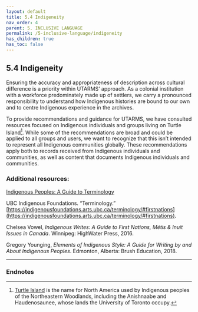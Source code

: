 ```yaml
---
layout: default
title: 5.4 Indigeneity
nav_order: 4
parent: 5. INCLUSIVE LANGUAGE
permalink: /5-inclusive-language/indigeneity
has_children: true
has_toc: false
---
```


## 5.4 Indigeneity

Ensuring the accuracy and appropriateness of description across cultural difference is a priority within UTARMS’ approach. As a colonial institution with a workforce predominately made up of settlers, we carry a pronounced responsibility to understand how Indigenous histories are bound to our own and to centre Indigenous experience in the archives.

To provide recommendations and guidance for UTARMS, we have consulted resources focused on Indigenous individuals and groups living on Turtle Island[^28]. While some of the recommendations are broad and could be applied to all groups and users, we want to recognize that this isn’t intended to represent all Indigenous communities globally. These recommendations apply both to records received from Indigenous individuals and communities, as well as content that documents Indigenous individuals and communities.

### Additional resources:

[Indigenous Peoples: A Guide to Terminology](https://www.ictinc.ca/indigenous-peoples-a-guide-to-terminology) 

UBC Indigenous Foundations. “Terminology.” [https://indigenousfoundations.arts.ubc.ca/terminology/#firstnations](https://indigenousfoundations.arts.ubc.ca/terminology/#firstnations).

Chelsea Vowel, *Indigenous Writes: A Guide to First Nations, Métis & Inuit Issues in Canada*. Winnipeg: HighWater Press, 2016.

Gregory Younging, *Elements of Indigenous Style: A Guide for Writing by and About Indigenous Peoples*. Edmonton, Alberta: Brush Education, 2018.

---

### Endnotes

[^28]: [Turtle Island](https://www.thecanadianencyclopedia.ca/en/article/turtle-island) is the name for North America used by Indigenous peoples of the Northeastern Woodlands, including the Anishnaabe and Haudenosaunee, whose lands the University of Toronto occupy.